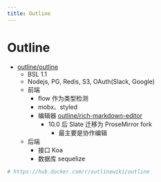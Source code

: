 ```yaml
---
title: Outline
---
```


# Outline

- [outline/outline](https://github.com/outline/outline)
  - BSL 1.1
  - Nodejs, PG, Redis, S3, OAuth(Slack, Google)
  - 前端
    - flow 作为类型检测
    - mobx、styled
    - 编辑器 [outline/rich-markdown-editor](https://github.com/outline/rich-markdown-editor)
      - 10.0 后 Slate 迁移为 ProseMirror fork
        - 最主要是协作编辑
  - 后端
    - 接口 Koa
    - 数据库 sequelize

```bash
# https://hub.docker.com/r/outlinewiki/outline
```
